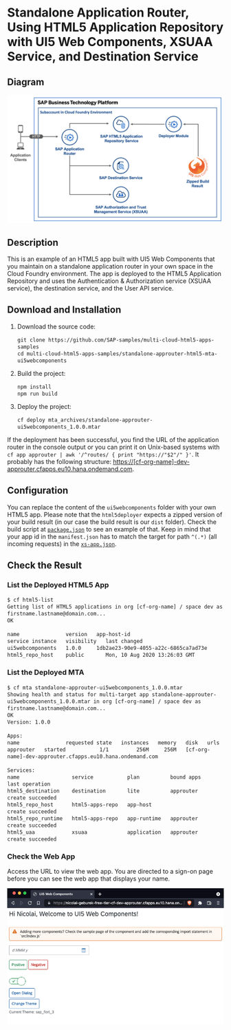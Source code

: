# Standalone Application Router, Using HTML5 Application Repository with UI5 Web Components, XSUAA Service, and Destination Service 

## Diagram

![diagram](diagram.png)

## Description
This is an example of an HTML5 app built with UI5 Web Components that you maintain on a standalone application router in your own space in the Cloud Foundry environment. The app is deployed to the HTML5 Application Repository and uses the Authentication & Authorization service (XSUAA service), the destination service, and the User API service.


## Download and Installation
1. Download the source code:
    ```
    git clone https://github.com/SAP-samples/multi-cloud-html5-apps-samples
    cd multi-cloud-html5-apps-samples/standalone-approuter-html5-mta-ui5webcomponents
    ```
2. Build the project:
    ```
    npm install
    npm run build
    ```
3. Deploy the project:
    ```
    cf deploy mta_archives/standalone-approuter-ui5webcomponents_1.0.0.mtar
    ```

If the deployment has been successful, you find the URL of the application router in the console output or you can print it on Unix-based systems with `cf app approuter | awk '/^routes/ { print "https://"$2"/" }'`. It probably has the following structure: <https://[cf-org-name]-dev-approuter.cfapps.eu10.hana.ondemand.com>.


## Configuration

You can replace the content of the `ui5webcomponents` folder with your own HTML5 app. Please note that the `html5deployer` expects a zipped version of your build result (in our case the build result is our `dist` folder). Check the build script at [`package.json`](ui5webcomponents/package.json) to see an example of that. Keep in mind that your app id in the `manifest.json` has to match the target for path `^(.*)` (all incoming requests) in the [`xs-app.json`](approuter/xs-app.json).

## Check the Result

### List the Deployed HTML5 App

```
$ cf html5-list                                     
Getting list of HTML5 applications in org [cf-org-name] / space dev as firstname.lastname@domain.com...
OK

name               version   app-host-id                            service instance   visibility   last changed   
ui5webcomponents   1.0.0     1db2ae23-90e9-4055-a22c-6865ca7ad73e   html5_repo_host    public       Mon, 10 Aug 2020 13:26:03 GMT   
```

### List the Deployed MTA

```
$ cf mta standalone-approuter-ui5webcomponents_1.0.0.mtar
Showing health and status for multi-target app standalone-approuter-ui5webcomponents_1.0.0.mtar in org [cf-org-name] / space dev as firstname.lastname@domain.com...
OK
Version: 1.0.0

Apps:
name               requested state   instances   memory   disk   urls   
approuter   started           1/1         256M     256M   [cf-org-name]-dev-approuter.cfapps.eu10.hana.ondemand.com

Services:
name                 service           plan          bound apps         last operation   
html5_destination    destination       lite          approuter          create succeeded   
html5_repo_host      html5-apps-repo   app-host                         create succeeded   
html5_repo_runtime   html5-apps-repo   app-runtime   approuter          create succeeded   
html5_uaa            xsuaa             application   approuter          create succeeded   
```

### Check the Web App

Access the URL to view the web app. You are directed to a sign-on page before you can see the web app that displays your name.

![webapp](result.png)
